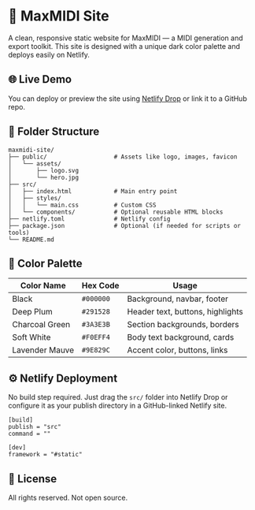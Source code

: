 


# 🎹 MaxMIDI Site

A clean, responsive static website for MaxMIDI — a MIDI generation and export toolkit. This site is designed with a unique dark color palette and deploys easily on Netlify.

## 🌐 Live Demo

You can deploy or preview the site using [Netlify Drop](https://app.netlify.com/drop) or link it to a GitHub repo.

## 📁 Folder Structure

```
maxmidi-site/
├── public/                   # Assets like logo, images, favicon
│   └── assets/
│       ├── logo.svg
│       └── hero.jpg
├── src/
│   ├── index.html            # Main entry point
│   ├── styles/
│   │   └── main.css          # Custom CSS
│   └── components/           # Optional reusable HTML blocks
├── netlify.toml              # Netlify config
├── package.json              # Optional (if needed for scripts or tools)
└── README.md
```

## 🎨 Color Palette

| Color Name     | Hex Code | Usage                              |
|----------------|----------|-------------------------------------|
| Black          | `#000000` | Background, navbar, footer          |
| Deep Plum      | `#291528` | Header text, buttons, highlights    |
| Charcoal Green | `#3A3E3B` | Section backgrounds, borders        |
| Soft White     | `#F0EFF4` | Body text background, cards         |
| Lavender Mauve | `#9E829C` | Accent color, buttons, links        |

## ⚙️ Netlify Deployment

No build step required. Just drag the `src/` folder into Netlify Drop or configure it as your publish directory in a GitHub-linked Netlify site.

```
[build]
publish = "src"
command = ""

[dev]
framework = "#static"
```

## 📝 License

All rights reserved. Not open source.